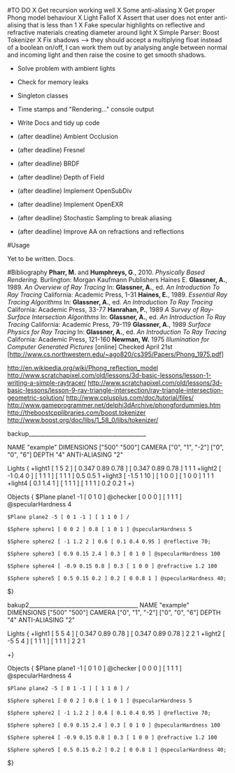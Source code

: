 #TO DO
X Get recursion working well
X Some anti-aliasing
X Get proper Phong model behaviour
X Light Fallof
X Assert that user does not enter anti-alising that is less than 1
X Fake specular highlights on reflective and refractive materials creating diameter around light
X Simple Parser: Boost Tokenizer
X Fix shadows --> they should accept a multiplying float instead of a boolean on/off, I can
  work them out by analysing angle between normal and incoming light and then raise the cosine
  to get smooth shadows.
- Solve problem with ambient lights
- Check for memory leaks
- Singleton classes
- Time stamps and "Rendering..." console output
- Write Docs and tidy up code

- (after deadline) Ambient Occlusion
- (after deadline) Fresnel
- (after deadline) BRDF
- (after deadline) Depth of Field
- (after deadline) Implement OpenSubDiv
- (after deadline) Implement OpenEXR
- (after deadline) Stochastic Sampling to break aliasing
- (after deadline) Improve AA on refractions and reflections

#Usage

Yet to be written. Docs.

#Bibliography
**Pharr, M.** and **Humphreys, G**., 2010. *Physically Based Rendering.* Burlington: Morgan Kaufmann Publishers Haines E.
**Glassner, A.**, 1989. *An Overview of Ray Tracing* In: **Glassner, A.**, ed. *An Introduction To Ray Tracing* California: Academic Press, 1-31
**Haines, E.**, 1989. *Essential Ray Tracing Algorithms* In: **Glassner, A.**, ed. *An Introduction To Ray Tracing* California: Academic Press, 33-77
**Hanrahan, P.**, 1989 *A Survey of Ray-Surface Intersection Algorithms* In: **Glassner, A.**, ed. *An Introduction To Ray Tracing* California: Academic Press, 79-119
**Glassner, A.**, 1989 *Surface Physics for Ray Tracing* In: **Glassner, A.**, ed. *An Introduction To Ray Tracing* California: Academic Press, 121-160
**Newman, W.** 1975 *Illumination for Computer Generated Pictures* [online] Checked April 21st [http://www.cs.northwestern.edu/~ago820/cs395/Papers/Phong_1975.pdf]

http://en.wikipedia.org/wiki/Phong_reflection_model
http://www.scratchapixel.com/old/lessons/3d-basic-lessons/lesson-1-writing-a-simple-raytracer/
http://www.scratchapixel.com/old/lessons/3d-basic-lessons/lesson-9-ray-triangle-intersection/ray-triangle-intersection-geometric-solution/
http://www.cplusplus.com/doc/tutorial/files/
http://www.gameprogrammer.net/delphi3dArchive/phongfordummies.htm
http://theboostcpplibraries.com/boost.tokenizer
http://www.boost.org/doc/libs/1_58_0/libs/tokenizer/


backup__________________________________________

NAME "example" DIMENSIONS ["500" "500"]
CAMERA ["0", "1", "-2"] ["0", "0", "6"]
DEPTH "4" ANTI-ALIASING "2"

Lights
{
    +light1 [ 1 5 2 ] [ 0.347 0.89 0.78 ] [ 0.347 0.89 0.78 ] 1 1 1
    +light2 [ -1 0.4 0 ] [ 1 1 1 ] [ 1 1 1 ] 0.5 0.5 1
    +light3 [ -1.5 1 10 ] [ 1 0 0 ] [ 1 0 0 ] 1 1 1
    +light4 [ 0.1 1.4 1 ] [ 1 1 1 ] [ 1 1 1 ] 0.2 0.2 1
+}

Objects
{
    $Plane plane1 -1 [ 0 1 0 ] @checker [ 0 0 0 ] [ 1 1 1 ] @specularHardness 4

    $Plane plane2 -5 [ 0 1 -1 ] [ 1 1 0 ] /

    $Sphere sphere1 [ 0 0 2 ] 0.8 [ 1 0 1 ] @specularHardness 5

    $Sphere sphere2 [ -1 1.2 2 ] 0.6 [ 0.1 0.4 0.95 ] @reflective 70;

    $Sphere sphere3 [ 0.9 0.15 2.4 ] 0.3 [ 0 1 0 ] @specularHardness 100

    $Sphere sphere4 [ -0.9 0.15 0.8 ] 0.3 [ 1 0 0 ] @refractive 1.2 100

    $Sphere sphere5 [ 0.5 0.15 0.2 ] 0.2 [ 0 0.8 1 ] @specularHardness 40;
$}

bakup2_______________________________________
NAME "example" DIMENSIONS ["500" "500"]
CAMERA ["0", "1", "-2"] ["0", "0", "6"]
DEPTH "4" ANTI-ALIASING "2"

Lights
{
    +light1 [ 5 5 4 ] [ 0.347 0.89 0.78 ] [ 0.347 0.89 0.78 ] 2 2 1
    +light2 [ -5 5 4 ] [ 1 1 1 ] [ 1 1 1 ] 2 2 1

+}

Objects
{
    $Plane plane1 -1 [ 0 1 0 ] @checker [ 0 0 0 ] [ 1 1 1 ] @specularHardness 4

    $Plane plane2 -5 [ 0 1 -1 ] [ 1 1 0 ] /

    $Sphere sphere1 [ 0 0 2 ] 0.8 [ 1 0 1 ] @specularHardness 5

    $Sphere sphere2 [ -1 1.2 2 ] 0.6 [ 0.1 0.4 0.95 ] @reflective 70;

    $Sphere sphere3 [ 0.9 0.15 2.4 ] 0.3 [ 0 1 0 ] @specularHardness 100

    $Sphere sphere4 [ -0.9 0.15 0.8 ] 0.3 [ 1 0 0 ] @refractive 1.2 100

    $Sphere sphere5 [ 0.5 0.15 0.2 ] 0.2 [ 0 0.8 1 ] @specularHardness 40;
$}

